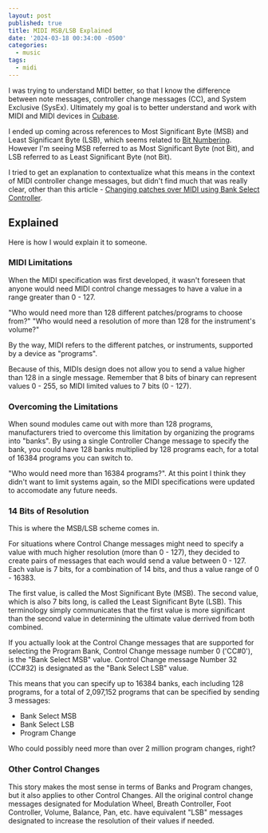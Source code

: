 ```yaml
---
layout: post
published: true
title: MIDI MSB/LSB Explained
date: '2024-03-18 00:34:00 -0500'
categories:
  - music
tags:
  - midi
---
```


I was trying to understand MIDI better, so that I know the difference between
note messages, controller change messages (CC), and System Exclusive (SysEx).
Ultimately my goal is to better understand and work with MIDI and MIDI devices
in [Cubase][].

I ended up coming across references to Most Significant Byte (MSB) and Least
Significant Byte (LSB), which seems related to [Bit Numbering][]. However
I'm seeing MSB referred to as Most Significant Byte (not Bit), and LSB referred
to as Least Significant Byte (not Bit).

I tried to get an explanation to contextualize what this means in the context
of MIDI controller change messages, but didn't find much that was really clear,
other than this article -
[Changing patches over MIDI using Bank Select Controller][].

## Explained

Here is how I would explain it to someone.

### MIDI Limitations

When the MIDI specification was first developed, it wasn't foreseen that anyone
would need MIDI control change messages to have a value in a range greater than
0 - 127.

"Who would need more than 128 different patches/programs to choose from?"
"Who would need a resolution of more than 128 for the instrument's volume?"

By the way, MIDI refers to the different patches, or instruments, supported by
a device as "programs".

Because of this, MIDIs design does not allow you to send a value higher than 128
in a single message. Remember that 8 bits of binary can represent values
0 - 255, so MIDI limited values to 7 bits (0 - 127).

### Overcoming the Limitations

When sound modules came out with more than 128 programs, manufacturers
tried to overcome this limitation by organizing the programs into "banks". By
using a single Controller Change message to specify the bank, you could
have 128 banks multiplied by 128 programs each, for a total of
16384 programs you can switch to.

"Who would need more than 16384 programs?". At this point I think they didn't
want to limit systems again, so the MIDI specifications were updated to
accomodate any future needs.

### 14 Bits of Resolution

This is where the MSB/LSB scheme comes in.

For situations where Control Change messages might need to specify a value with
much higher resolution (more than 0 - 127), they decided to create pairs of
messages that each would send a value between 0 - 127. Each value is 7 bits,
for a combination of 14 bits, and thus a value range of 0 - 16383.

The first value, is called the Most Significant Byte (MSB). The second value,
which is also 7 bits long, is called the Least Significant Byte (LSB). This
terminology simply communicates that the first value is more significant than
the second value in determining the ultimate value derrived from both combined.

If you actually look at the Control Change messages that are supported for
selecting the Program Bank, Control Change message number 0 ('CC#0'), is the
"Bank Select MSB" value. Control Change message Number 32 (CC#32) is designated
as the "Bank Select LSB" value.

This means that you can specify up to 16384 banks, each including 128 programs,
for a total of 2,097,152 programs that can be specified by sending 3 messages:

* Bank Select MSB
* Bank Select LSB
* Program Change

Who could possibly need more than over 2 million program changes, right?

### Other Control Changes

This story makes the most sense in terms of Banks and Program changes, but it
also applies to other Control Changes. All the original control change messages
designated for Modulation Wheel, Breath Controller, Foot Controller, Volume,
Balance, Pan, etc. have equivalent "LSB" messages designated to increase the
resolution of their values if needed.

[Cubase]: https://www.steinberg.net/cubase/
[Changing patches over MIDI using Bank Select Controller]: http://midi.teragonaudio.com/tutr/bank.htm
[Bit Numbering]: https://en.wikipedia.org/wiki/Bit_numbering#Most_significant_bit
